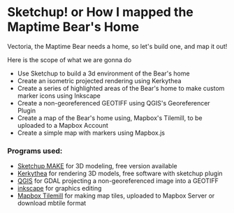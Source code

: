 # Sketchup! or How I mapped the Maptime Bear's Home

Vectoria, the Maptime Bear needs a home, so let's build one, and map it out!

Here is the scope of what we are gonna do

 * Use Sketchup to build a 3d environment of the Bear's home
 * Create an isometric projected rendering using Kerkythea
 * Create a series of highlighted areas of the Bear's home to make custom marker icons using Inkscape
 * Create a non-georeferenced GEOTIFF using QGIS's Georeferencer Plugin
 * Create a map of the Bear's home using, Mapbox's Tilemill, to be uploaded to a Mapbox Account
 * Create a simple map with markers using Mapbox.js





### Programs used:

 * [Sketchup MAKE](https://www.sketchup.com) for 3D modeling, free version available
 * [Kerkythea](http://www.kerkythea.net/cms/index.php/downloads/software) for rendering 3D models, free software with sketchup plugin
 * [QGIS](https://www.qgis.org/) for GDAL projecting a non-georeferenced image into a GEOTIFF
 * [inkscape](https://inkscape.org/) for graphics editing
 * [Mapbox Tilemill](https://www.mapbox.com/tilemill/) for making map tiles, uploaded to Mapbox Server or download mbtile format
